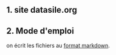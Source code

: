 ## 1. site datasile.org


## 2. Mode d'emploi

on écrit les fichiers au [format markdown](https://guides.github.com/features/mastering-markdown/).
